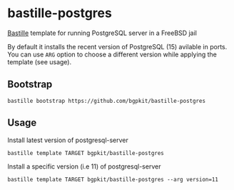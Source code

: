 # bastille-postgres
[Bastille](https://github.com/bastillebsd/bastille) template for running PostgreSQL server in a FreeBSD jail

By default it installs the recent version of PostgreSQL (15) avilable in ports. You can use `ARG` option to choose a different version while applying the template (see usage).

## Bootstrap

```shell
bastille bootstrap https://github.com/bgpkit/bastille-postgres
```

## Usage

Install latest version of postgresql-server

```shell
bastille template TARGET bgpkit/bastille-postgres
```

Install a specific version (i.e 11) of postgresql-server

```shell
bastille template TARGET bgpkit/bastille-postgres --arg version=11
```
